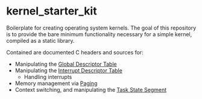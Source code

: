 # kernel\_starter\_kit
Boilerplate for creating operating system kernels.
The goal of this repository is to provide the bare minimum
functionality necessary for a simple kernel, compiled as a static library.

Contained are documented C headers and sources for:
* Manipulating the [Global Descriptor Table](https://wiki.osdev.org/GDT)
* Manipulating the [Interrupt Descriptor Table](https://wiki.osdev.org/Interrupt_Descriptor_Table)
  * Handling interrupts
* Memory management via [Paging](https://wiki.osdev.org/Paging)
* Context switching, and manipulating the
[Task State Segment](https://wiki.osdev.org/Task_State_Segment)
